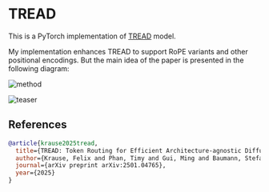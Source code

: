 # TREAD

This is a PyTorch implementation of [TREAD](https://arxiv.org/abs/2501.04765) model.

My implementation enhances TREAD to support RoPE variants and other positional encodings. But the main idea of the paper is presented in the following diagram:

![method](https://compvis.github.io/tread/static/images/method.png)

![teaser](https://compvis.github.io/tread/static/images/teaser.png)

## References

```bibtex
@article{krause2025tread,
  title={TREAD: Token Routing for Efficient Architecture-agnostic Diffusion Training},
  author={Krause, Felix and Phan, Timy and Gui, Ming and Baumann, Stefan Andreas and Hu, Vincent Tao and Ommer, Bj{\"o}rn},
  journal={arXiv preprint arXiv:2501.04765},
  year={2025}
}
```